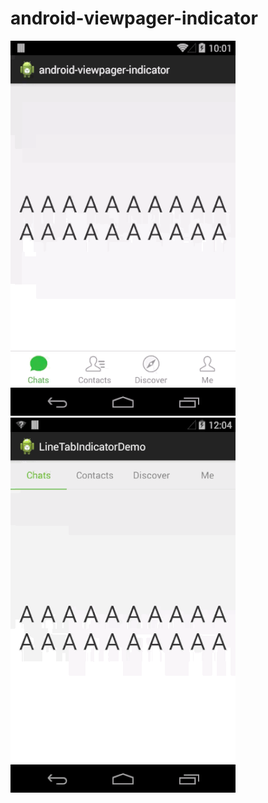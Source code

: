 android-viewpager-indicator
===========================

![fade_tab_demo](fade_tab_demo.gif)
![line_tab_demo](line_tab_demo.gif)


